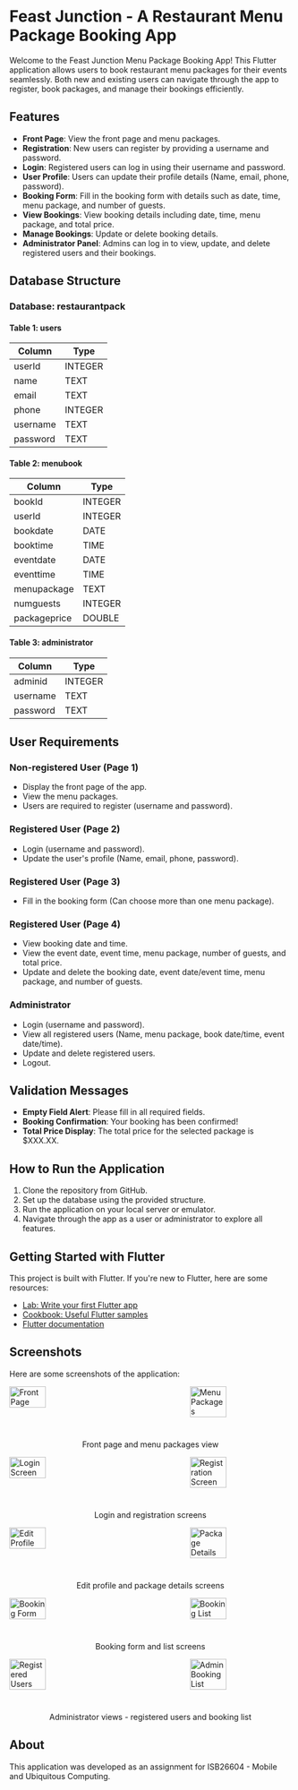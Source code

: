 # Feast Junction - A Restaurant Menu Package Booking App

Welcome to the Feast Junction Menu Package Booking App! This Flutter application allows users to book restaurant menu packages for their events seamlessly. Both new and existing users can navigate through the app to register, book packages, and manage their bookings efficiently.

## Features

- **Front Page**: View the front page and menu packages.
- **Registration**: New users can register by providing a username and password.
- **Login**: Registered users can log in using their username and password.
- **User Profile**: Users can update their profile details (Name, email, phone, password).
- **Booking Form**: Fill in the booking form with details such as date, time, menu package, and number of guests.
- **View Bookings**: View booking details including date, time, menu package, and total price.
- **Manage Bookings**: Update or delete booking details.
- **Administrator Panel**: Admins can log in to view, update, and delete registered users and their bookings.

## Database Structure

### Database: restaurantpack

#### Table 1: users
| Column   | Type    |
|----------|---------|
| userId   | INTEGER |
| name     | TEXT    |
| email    | TEXT    |
| phone    | INTEGER |
| username | TEXT    |
| password | TEXT    |

#### Table 2: menubook
| Column      | Type    |
|-------------|---------|
| bookId      | INTEGER |
| userId      | INTEGER |
| bookdate    | DATE    |
| booktime    | TIME    |
| eventdate   | DATE    |
| eventtime   | TIME    |
| menupackage | TEXT    |
| numguests   | INTEGER |
| packageprice| DOUBLE  |

#### Table 3: administrator
| Column   | Type    |
|----------|---------|
| adminid  | INTEGER |
| username | TEXT    |
| password | TEXT    |

## User Requirements

### Non-registered User (Page 1)
- Display the front page of the app.
- View the menu packages.
- Users are required to register (username and password).

### Registered User (Page 2)
- Login (username and password).
- Update the user's profile (Name, email, phone, password).

### Registered User (Page 3)
- Fill in the booking form (Can choose more than one menu package).

### Registered User (Page 4)
- View booking date and time.
- View the event date, event time, menu package, number of guests, and total price.
- Update and delete the booking date, event date/event time, menu package, and number of guests.

### Administrator
- Login (username and password).
- View all registered users (Name, menu package, book date/time, event date/time).
- Update and delete registered users.
- Logout.

## Validation Messages
- **Empty Field Alert**: Please fill in all required fields.
- **Booking Confirmation**: Your booking has been confirmed!
- **Total Price Display**: The total price for the selected package is $XXX.XX.

## How to Run the Application
1. Clone the repository from GitHub.
2. Set up the database using the provided structure.
3. Run the application on your local server or emulator.
4. Navigate through the app as a user or administrator to explore all features.

## Getting Started with Flutter

This project is built with Flutter. If you're new to Flutter, here are some resources:

- [Lab: Write your first Flutter app](https://docs.flutter.dev/get-started/codelab)
- [Cookbook: Useful Flutter samples](https://docs.flutter.dev/cookbook)
- [Flutter documentation](https://docs.flutter.dev/)


## Screenshots

Here are some screenshots of the application:

<div style="display: flex; justify-content: space-between; margin-bottom: 40px;">
    <img src="assets/screenshots/front_page.png" width="36%" alt="Front Page"/>
    <img src="assets/screenshots/menu_packages.png" width="36%" alt="Menu Packages"/>
</div>
<p align="center">Front page and menu packages view</p>

<div style="display: flex; justify-content: space-between; margin-bottom: 40px;">
    <img src="assets/screenshots/login.png" width="36%" alt="Login Screen"/>
    <img src="assets/screenshots/register.png" width="36%" alt="Registration Screen"/>
</div>
<p align="center">Login and registration screens</p>

<div style="display: flex; justify-content: space-between; margin-bottom: 40px;">
    <img src="assets/screenshots/edit_profile.png" width="36%" alt="Edit Profile"/>
    <img src="assets/screenshots/package_detail.png" width="36%" alt="Package Details"/>
</div>
<p align="center">Edit profile and package details screens</p>

<div style="display: flex; justify-content: space-between; margin-bottom: 40px;">
    <img src="assets/screenshots/booking_form.png" width="36%" alt="Booking Form"/>
    <img src="assets/screenshots/booking_list.png" width="36%" alt="Booking List"/>
</div>
<p align="center">Booking form and list screens</p>

<div style="display: flex; justify-content: space-between; margin-bottom: 40px;">
    <img src="assets/screenshots/registered_user.png" width="36%" alt="Registered Users"/>
    <img src="assets/screenshots/booking_list.png" width="36%" alt="Admin Booking List"/>
</div>
<p align="center">Administrator views - registered users and booking list</p>

## About
This application was developed as an assignment for ISB26604 - Mobile and Ubiquitous Computing.